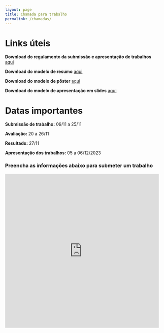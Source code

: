 ```yaml
---
layout: page
title: Chamada para trabalho
permalink: /chamadas/
---
```


# Links úteis

**Download do regulamento da submissão e apresentação de trabalhos** <a href="https://drive.google.com/uc?export=download&id=1AJr9N_S4H6DAynBq4KJ7YlYyRGAF5NFQ">aqui</a><br>

**Download do modelo de resumo** <a href="https://drive.google.com/uc?export=download&id=1fDpQb4NqI0W6Bt_BuBjsc8o9eFQqcNqZ">aqui</a><br>

**Download do modelo de pôster** <a href="https://drive.google.com/uc?export=download&id=1EBmzVJOorXth4tcCsWA417__hkm0HRR7">aqui</a><br>

**Download do modelo de apresentação em slides** <a href="https://drive.google.com/uc?export=download&id=1GJn8DzZo_Q3Hg836osWBDvfA78xF2f4o">aqui</a><br>


# Datas importantes
**Submissão de trabalho:** 09/11 a 25/11

**Avaliação:** 20 a 26/11

**Resultado:** 27/11

**Apresentação dos trabalhos:** 05 a 06/12/2023

### Preencha as informações abaixo para submeter um trabalho

<iframe frameborder="0" style="height:500px;width:99%;border:none;" src='https://forms.zohopublic.com/expotec2023mcifrn/form/Chamadadetrabalhos/formperma/SP28Otueko-SEqRRXtjDTmChc2IkYisIW6BSHe6OAi0'></iframe>
